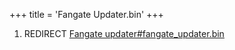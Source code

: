 +++
title = 'Fangate Updater.bin'
+++

1.  REDIRECT [Fangate
    updater#fangate_updater.bin](Fangate_updater#fangate_updater.bin "wikilink")
